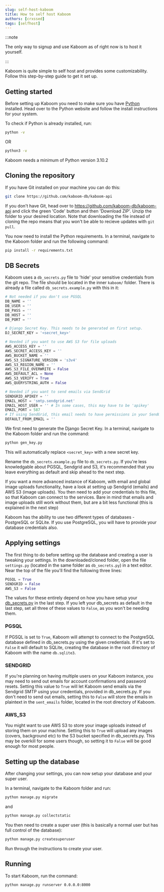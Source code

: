 ```yaml
---
slug: self-host-kaboom
title: How to self host Kaboom
authors: [crxssed]
tags: [selfhost]
---
```


:::note

The only way to signup and use Kaboom as of right now is to host it yourself. 

:::

Kaboom is quite simple to self host and provides some customizability. Follow this step-by-step guide to get it set up.

## Getting started

Before setting up Kaboom you need to make sure you have [Python](https://www.python.org/downloads/) installed. Head over to the Python website and follow the install instructions for your system.

To check if Python is already installed, run:

```bash
python -v
```

OR

```bash
python3 -v
```

Kaboom needs a minimum of Python version 3.10.2

## Cloning the repository

If you have Git installed on your machine you can do this:

```bash
git clone https://github.com/kaboom-db/kaboom-api
```

If you don't have Git, head over to https://github.com/kaboom-db/kaboom-api and click the green 'Code' button and then 'Download ZIP'. Unzip the folder to your desired location. Note that downloading the file instead of cloning the repo means that you won't be able to recieve updates with `git pull`.

You now need to install the Python requirements. In a terminal, navigate to the Kaboom folder and run the following command:

```bash
pip install -r requirements.txt
```

## DB Secrets

Kaboom uses a `db_secrets.py` file to 'hide' your sensitive credentials from the git repo. The file should be located in the inner `kaboom/` folder. There is already a file called `db_secrets.example.py` with this in it:

```python
# Not needed if you don't use PGSQL
DB_NAME = ''
DB_USER = ''
DB_PASS = ''
DB_HOST = ''
DB_PORT = ''

# Django Secret Key. This needs to be generated on first setup.
DJ_SECRET_KEY = '<secret_key>'

# Needed if you want to use AWS S3 for file uploads
AWS_ACCESS_KEY = ''
AWS_SECRET_ACCESS_KEY = ''
AWS_BUCKET_NAME = ''
AWS_S3_SIGNATURE_VERSION = 's3v4'
AWS_S3_REGION_NAME = ''
AWS_S3_FILE_OVERWRITE = False
AWS_DEFAULT_ACL = None
AWS_S3_VERIFY = True
AWS_QUERYSTRING_AUTH = False

# Needed if you want to send emails via SendGrid
SENDGRID_APIKEY = ''
EMAIL_HOST = 'smtp.sendgrid.net'
EMAIL_HOST_USER = '' # In some cases, this may have to be 'apikey'
EMAIL_PORT = 587
# If using SendGrid, this email needs to have permissions in your SendGrid account.
DEFAULT_FROM_EMAIL = ''
```

We first need to generate the Django Secret Key. In a terminal, navigate to the Kaboom folder and run the command:

```bash
python gen_key.py
```

This will automatically replace `<secret_key>` with a new secret key.

Rename the `db_secrets.example.py` file to `db_secrets.py`. If you're less knowledgable about PGSQL, Sendgrid and S3, it's recommended that you leave everything as default and skip ahead to the next step.

If you want a more advanced instance of Kaboom, with email and global image uploads functionality, have a look at setting up Sendgrid (emails) and AWS S3 (image uploads). You then need to add your credentials to this file, so that Kaboom can connect to the services. Bare in mind that emails and image uploads still work without them, but are a bit less functional (this is explained in the next step)

Kaboom has the ability to use two different types of databases - PostgreSQL or SQLite. If you use PostgreSQL, you will have to provide your database credentials also.

## Applying settings

The first thing to do before setting up the database and creating a user is tweaking your settings. In the downloaded/cloned folder, open the file `settings.py` (located in the same folder as `db_secrets.py`) in a text editor. Near the top of the file you'll find the following three lines:

```python
PGSQL = True
SENDGRID = False
AWS_S3 = False
```

The values for these entirely depend on how you have setup your [db_secrets.py](#db-secrets) in the last step. If you left your db_secrets as default in the last step, set all three of these values to `False`, as you won't be needing them.

### PGSQL

If PGSQL is set to `True`, Kaboom will attempt to connect to the PostgreSQL database defined in db_secrets.py using the given credentials. If it's set to `False` it will default to SQLite, creating the database in the root directory of Kaboom with the name `db.sqlite3`.

### SENDGRID

If you're planning on having multiple users on your Kaboom instance, you may need to send out emails for account confirmations and password resets. Setting this value to `True` will let Kaboom send emails via the Sendgrid SMTP using your credentials, provided in db_secrets.py. If you don't need to send out emails, setting this to `False` will store the emails in plaintext in the `sent_emails` folder, located in the root directory of Kaboom.

### AWS_S3

You might want to use AWS S3 to store your image uploads instead of storing them on your machine. Setting this to `True` will upload any images (covers, background etc) to the S3 bucket specified in db_secrets.py. This may be overkill for some users though, so setting it to `False` will be good enough for most people.

## Setting up the database

After changing your settings, you can now setup your database and your super user.

In a terminal, navigate to the Kaboom folder and run:

```bash
python manage.py migrate
```

and

```bash
python manage.py collectstatic
```

You then need to create a super user (this is basically a normal user but has full control of the database):

```bash
python manage.py createsuperuser
```

Run through the instructions to create your user.

## Running

To start Kaboom, run the command:

```bash
python manage.py runserver 0.0.0.0:8000
```